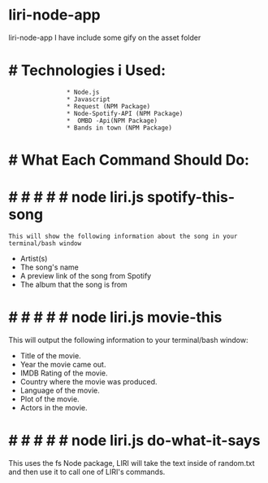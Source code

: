 # liri-node-app
liri-node-app I have include some gify on the asset folder 
# # Technologies i Used:
                    * Node.js
                    * Javascript
                    * Request (NPM Package)
                    * Node-Spotify-API (NPM Package)
                    *  OMBD -Api(NPM Package)
                    * Bands in town (NPM Package)
										 
# # What Each Command Should Do:

# # # # # #  node liri.js spotify-this-song <song name here>
	This will show the following information about the song in your terminal/bash window
* Artist(s)
* The song's name
* A preview link of the song from Spotify
* The album that the song is from

# # # # # # node liri.js movie-this <movie name here>
	
This will output the following information to your terminal/bash window:
* Title of the movie.
* Year the movie came out.
* IMDB Rating of the movie.
* Country where the movie was produced.
* Language of the movie.
* Plot of the movie.
* Actors in the movie.
	
# # # # # # node liri.js do-what-it-says

This uses the fs Node package, LIRI will take the text inside of random.txt and then use it to call one of LIRI's commands.

